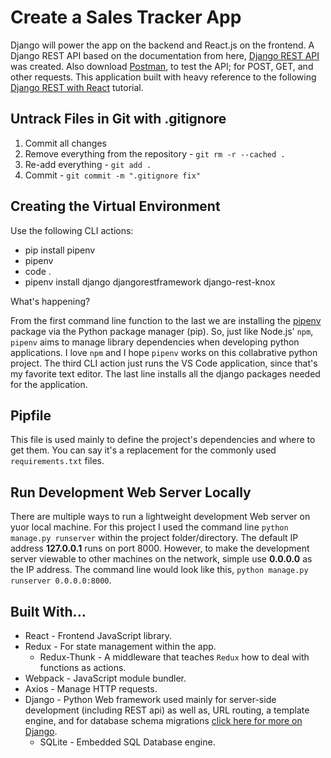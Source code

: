 # Create a Sales Tracker App

Django will power the app on the backend and React.js on the frontend. A Django REST API based on the documentation from here, [Django REST API](https://www.django-rest-framework.org/) was created. Also download [Postman](https://www.getpostman.com/), to test the API; for POST, GET, and other requests. This application built with heavy reference to the following [Django REST with React](https://www.valentinog.com/blog/tutorial-api-django-rest-react/#Django_REST_with_React_Django_and_React_together) tutorial.

## Untrack Files in Git with .gitignore

1.  Commit all changes
2.  Remove everything from the repository - `git rm -r --cached .`
3.  Re-add everything - `git add .`
4.  Commit - `git commit -m ".gitignore fix"`

## Creating the Virtual Environment

Use the following CLI actions:

- pip install pipenv
- pipenv
- code .
- pipenv install django djangorestframework django-rest-knox

What's happening?

From the first command line function to the last we are installing the [pipenv](https://packaging.python.org/tutorials/managing-dependencies/) package via the Python package manager (pip). So, just like Node.js' `npm`, `pipenv` aims to manage library dependencies when developing python applications. I love `npm` and I hope `pipenv` works on this collabrative python project. The third CLI action just runs the VS Code application, since that's my favorite text editor. The last line installs all the django packages needed for the application.

## Pipfile

This file is used mainly to define the project's dependencies and where to get them. You can say it's a replacement for the commonly used `requirements.txt` files.

## Run Development Web Server Locally

There are multiple ways to run a lightweight development Web server on yuor local machine. For this project I used the command line `python manage.py runserver` within the project folder/directory. The default IP address **127.0.0.1** runs on port 8000. However, to make the development server viewable to other machines on the network, simple use **0.0.0.0** as the IP address. The command line would look like this, `python manage.py runserver 0.0.0.0:8000`.

## Built With...

- React - Frontend JavaScript library.
- Redux - For state management within the app.
  - Redux-Thunk - A middleware that teaches `Redux` how to deal with functions as actions.
- Webpack - JavaScript module bundler.
- Axios - Manage HTTP requests.
- Django - Python Web framework used mainly for server-side development (including REST api) as well as, URL routing, a template engine, and for database schema migrations [click here for more on Django](https://www.djangoproject.com/).
  - SQLite - Embedded SQL Database engine.
